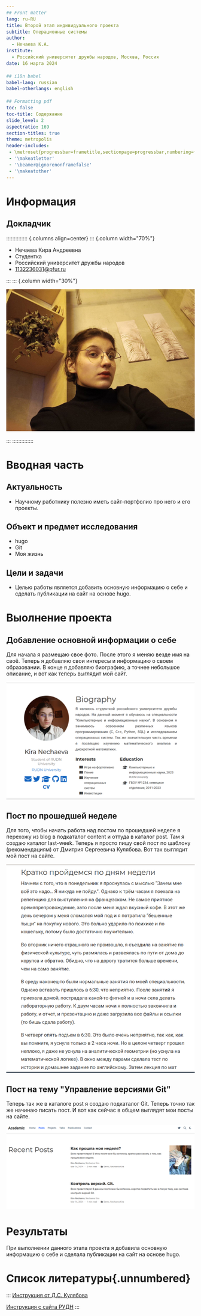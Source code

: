 ```yaml
---
## Front matter
lang: ru-RU
title: Второй этап индивидуального проекта
subtitle: Операционные системы
author:
  - Нечаева К.А.
institute:
  - Российский университет дружбы народов, Москва, Россия
date: 16 марта 2024

## i18n babel
babel-lang: russian
babel-otherlangs: english

## Formatting pdf
toc: false
toc-title: Содержание
slide_level: 2
aspectratio: 169
section-titles: true
theme: metropolis
header-includes:
 - \metroset{progressbar=frametitle,sectionpage=progressbar,numbering=fraction}
 - '\makeatletter'
 - '\beamer@ignorenonframefalse'
 - '\makeatother'
---
```


# Информация

## Докладчик

:::::::::::::: {.columns align=center}
::: {.column width="70%"}

  * Нечаева Кира Андреевна
  * Студентка
  * Российский университет дружбы народов
  * [1132236031@pfur.ru](mailto:1132236031@pfur.ru)
 

:::
::: {.column width="30%"}

![](image/im0.jpg)

:::
::::::::::::::

# Вводная часть

## Актуальность

- Научному работнику полезно иметь сайт-портфолио про него и его проекты.

## Объект и предмет исследования

- hugo
- Git
- Моя жизнь

## Цели и задачи

- Целью работы является добавить основную информацию о себе и сделать публикации на сайт на основе hugo.

# **Выолнение проекта**

## Добавление основной информации о себе

Для начала я размещаю свое фото. После этого я меняю везде имя на своё. Теперь я добавляю свои интересы и информацию о своем образовании.  В конце я добавляю биографию, а точнее небольшое описание, и вот как теперь выглядит мой сайт. 

![](image/im13.png)

## Пост по прошедшей неделе

Для того, чтобы начать работа над постом по прошедшей неделе я перехожу из blog в подкаталог content и оттуда в каталог post. Там я создаю каталог last-week. Теперь я просто пишу свой пост по шаблону (рекомендациям) от Дмитрия Сергеевича Кулябова. Вот так выглядит мой пост на сайте.

![](image/im15.png)

## Пост на тему "Управление версиями Git"

Теперь так же в каталоге post я создаю подкаталог Git. Теперь точно так же начинаю писать пост. И вот как сейчас в общем выглядят мои посты на сайте. 

![](image/im11.png)

# Результаты

При выполнении данного этапа проекта я добавила основную информацию о себе и сделала публикации на сайт на основе hugo.

# **Список литературы{.unnumbered}**

::: [Инструкция от Д.С. Кулябова](https://yamadharma.github.io/ru/post/2022/05/05/template-post-last-week/)

[Инструкция с сайта РУДН](https://esystem.rudn.ru/mod/page/view.php?id=1098777)
:::
